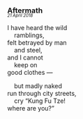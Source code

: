 ### Aftermath
<p style="margin:0; margin-top: -1.25rem">
  <em>
    <small><small>21 April 2018</small></small>
  </em>
</p>

I have heard the wild  
&nbsp;&nbsp;&nbsp;&nbsp;ramblings,  
felt betrayed by man  
&nbsp;&nbsp;&nbsp;&nbsp;and steel,  
and I cannot   
&nbsp;&nbsp;&nbsp;&nbsp;keep on   
good clothes —

&nbsp;&nbsp;&nbsp;&nbsp;but madly naked  
run through city streets,  
&nbsp;&nbsp;&nbsp;&nbsp;cry “Kung Fu Tze!  
where are you?”
